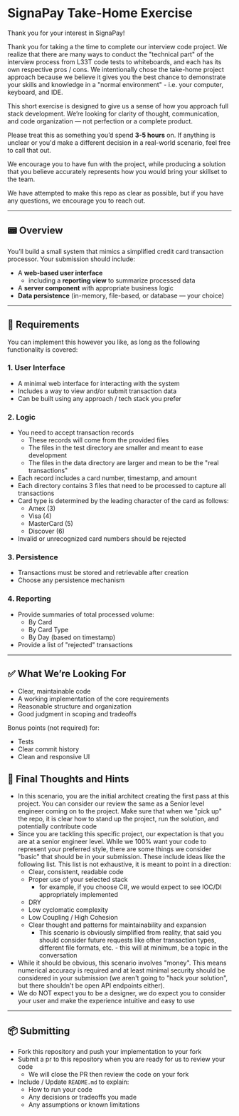 # SignaPay Take-Home Exercise

Thank you for your interest in SignaPay!

Thank you for taking a the time to complete our interview code project. We realize that there are many ways to conduct the "technical part" of the interview process from L33T code tests to whiteboards, and each has its own respective pros / cons. We intentionally chose the take-home project approach because we believe it gives you the best chance to demonstrate your skills and knowledge in a "normal environment" - i.e. your computer, keyboard, and IDE.

This short exercise is designed to give us a sense of how you approach full stack development. We’re looking for clarity of thought, communication, and code organization — not perfection or a complete product.

Please treat this as something you’d spend **3-5 hours** on. If anything is unclear or you'd make a different decision in a real-world scenario, feel free to call that out.

We encourage you to have fun with the project, while producing a solution that you believe accurately represents how you would bring your skillset to the team.

We have attempted to make this repo as clear as possible, but if you have any questions, we encourage you to reach out.

---

## 📟 Overview

You’ll build a small system that mimics a simplified credit card transaction processor. Your submission should include:

- A **web-based user interface**
  - including a **reporting view** to summarize processed data
- A **server component** with appropriate business logic
- **Data persistence** (in-memory, file-based, or database — your choice)

---

## 🧹 Requirements

You can implement this however you like, as long as the following functionality is covered:

### 1. User Interface

- A minimal web interface for interacting with the system
- Includes a way to view and/or submit transaction data
- Can be built using any approach / tech stack you prefer

### 2. Logic

- You need to accept transaction records
  - These records will come from the provided files
  - The files in the test directory are smaller and meant to ease development
  - The files in the data directory are larger and mean to be the "real transactions"
- Each record includes a card number, timestamp, and amount
- Each directory contains 3 files that need to be processed to capture all transactions
- Card type is determined by the leading character of the card as follows:
  - Amex (3)
  - Visa (4)
  - MasterCard (5)
  - Discover (6)
- Invalid or unrecognized card numbers should be rejected

### 3. Persistence

- Transactions must be stored and retrievable after creation
- Choose any persistence mechanism

### 4. Reporting

- Provide summaries of total processed volume:
  - By Card
  - By Card Type
  - By Day (based on timestamp)
- Provide a list of "rejected" transactions

---

## ✅ What We’re Looking For

- Clear, maintainable code
- A working implementation of the core requirements
- Reasonable structure and organization
- Good judgment in scoping and tradeoffs

Bonus points (not required) for:

- Tests
- Clear commit history
- Clean and responsive UI

## 🧠 Final Thoughts and Hints

- In this scenario, you are the initial architect creating the first pass at this project. You can consider our review the same as a Senior level engineer coming on to the project. Make sure that when we "pick up" the repo, it is clear how to stand up the project, run the solution, and potentially contribute code
- Since you are tackling this specific project, our expectation is that you are at a senior engineer level. While we 100% want your code to represent your preferred style, there are some things we consider "basic" that should be in your submission. These include ideas like the following list. This list is not exhaustive, it is meant to point in a direction:
  - Clear, consistent, readable code
  - Proper use of your selected stack
    - for example, if you choose C#, we would expect to see IOC/DI appropriately implemented
  - DRY
  - Low cyclomatic complexity
  - Low Coupling / High Cohesion
  - Clear thought and patterns for maintainability and expansion
    - This scenario is obviously simplified from reality, that said you should consider future requests like other transaction types, different file formats, etc. - this will at minimum, be a topic in the conversation
- While it should be obvious, this scenario involves "money". This means numerical accuracy is required and at least minimal security should be considered in your submission (we aren't going to "hack your solution", but there shouldn't be open API endpoints either).
- We do NOT expect you to be a designer, we do expect you to consider your user and make the experience intuitive and easy to use

---

## 📦 Submitting

- Fork this repository and push your implementation to your fork
- Submit a pr to this repository when you are ready for us to review your code
  - We will close the PR then review the code on your fork
- Include / Update `README.md` to explain:
  - How to run your code
  - Any decisions or tradeoffs you made
  - Any assumptions or known limitations
